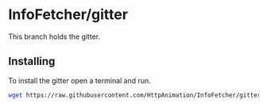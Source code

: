 # InfoFetcher/gitter
This branch holds the gitter.

## Installing
To install the gitter open a terminal and run.
```bash
wget https://raw.githubusercontent.com/HttpAnimation/InfoFetcher/gitter/gitter.bash
```
